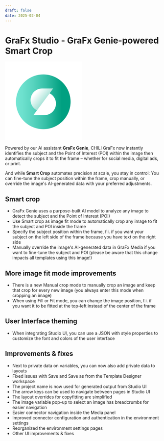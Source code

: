 ```yaml
---
draft: false
date: 2025-02-04
---
```


# GraFx Studio - GraFx Genie-powered Smart Crop

![rn_icon](icon-GraFx-Studio.svg)

Powered by our AI assistant **GraFx Genie**, CHILI GraFx now instantly identifies the subject and the Point of Interest (POI) within the image then automatically crops it to fit the frame – whether for social media, digital ads, or print.  

And while **Smart Crop** automates precision at scale, you stay in control: You can fine-tune the subject position within the frame, crop manually, or override the image's AI-generated data with your preferred adjustments. 

<!-- more -->

## Smart crop

- GraFx Genie uses a purpose-built AI model to analyze any image to detect the subject and the Point of Interest (POI)
- Use Smart crop as image fit mode to automatically crop any image to fit the subject and POI inside the frame
- Specify the subject position within the frame, f.i. if you want your subject on the left side of the frame because you have text on the right side
- Manually override the image's AI-generated data in GraFx Media if you want to fine-tune the subject and POI (please be aware that this change impacts all templates using this image!)

## More image fit mode improvements
- There is a new Manual crop mode to manually crop an image and keep that crop for every new image (you always enter this mode when cropping an image)
- When using Fill or Fit mode, you can change the image position, f.i. if you want it to be fitted at the top-left instead of the center of the frame

## User Interface theming
- When integrating Studio UI, you can use a JSON with style properties to customize the font and colors of the user interface

## Improvements & fixes

- Next to private data on variables, you can now also add private data to layouts
- Fixed issues with Save and Save as from the Template Designer workspace
- The project name is now used for generated output from Studio UI
- The arrow keys can be used to navigate between pages in Studio UI
- The layout overrides for copyfitting are simplified
- The image variable pop-up to select an image has breadcrumbs for easier navigation
- Easier connector navigation inside the Media panel
- Improved connector configuration and authentication in the environment settings
- Reorganized the environment settings pages
- Other UI improvements & fixes
